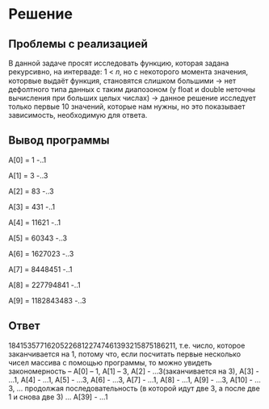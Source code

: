 # Решение

## Проблемы с реализацией

В данной задаче просят исследовать функцию, которая задана рекурсивно, на интерваде: 1 < 𝑛, но с некоторого момента значения, которвые выдаёт функция, становятся слишком большими -> нет дефолтного типа данных с таким диапозоном (у float и double неточны вычисления при больших целых числах) -> данное решение исследует только первые 10 значений, которые нам нужны, но это показывает зависимость, необходимую для ответа.

## Вывод программы

A[0] = 1          -..1

A[1] = 3          -..3

A[2] = 83         -..3

A[3] = 431        -..1

A[4] = 11621      -..1

A[5] = 60343      -..3

A[6] = 1627023    -..3

A[7] = 8448451    -..1

A[8] = 227794841  -..1

A[9] = 1182843483 -..3

## Ответ

184153577162052268122747461393215875186211, т.е. число, которое заканчивается на 1, потому что, если посчитать первые несколько чисел массива с помощью программы,  то можно увидеть закономерность – А[0] – 1, А[1] – 3, А[2] - …3(заканчивается на 3), А[3] - …1, А[4] - …1, А[5] - …3, А[6] - …3, А[7] - …1, А[8] - …1, А[9] - …3, А[10] - …3, … продолжая последовательность (в которой идут две 3, а после две 1 и снова две 3) … А[39] - …1

